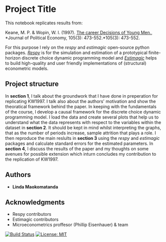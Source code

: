 # Project Title

This notebook replicates results from:

Keane, M. P. & Wopin, W. I. (1997). [The career Decisions of Young Men.](https://www.jstor.org/stable/10.1086/262080), 
*Journal of Political Economy, 105(3): 473-552.*105(3): 473-552.

For this purpose l rely on the  *respy* and *estimagic* open-source python packages. [*Respy*](https://github.com/OpenSourceEconomics/respy) is for the simulation and estimation of a prototypical finite-horizon discrete choice dynamic programming model and [*Estimagic*](https://github.com/OpenSourceEconomics/estimagic) helps to build high-quality and user friendly implementations of (structural) econometric models.

## Project structure

In **section 1**, l talk about the groundwork that l have done in preperation for replicating KW1997. I talk also about the authors' motivation and show the theoratical framework behind the paper. In keeping with the fundamentals of the course, l develop a causal framework for the discrete choice dynamic programming model. I load the data and create several plots that help us to understand what the data represents with respect to the variables within the dataset in **section 2**. It should be kept in mind whilst interpreting the graphs, that as the number of periods increase, sample attrition that plays a role. I then reproduce the main reslults in **section 3** using the *respy* and *estimagic* packages and calculate standard errors for the estimated parameters. In **section 4**, l discuss the results of the paper and my thoughts on some avenues for possible extension which inturn concludes my contribution to the replication of KW1997.

## Authors

* **Linda Maokomatanda** 

## Acknowledgments

* Respy contributors
* Estimagic contributors
* Microeconometrics proffesor (Phillip Eisenhauer) & team


[![Build Status](https://travis-ci.org/HumanCapitalAnalysis/student-project-lindamaok899.svg?branch=lindamaok899)](https://travis-ci.org/HumanCapitalAnalysis/student-project-lindamaok899) [![License: MIT](https://img.shields.io/badge/License-MIT-blue.svg)](HumanCapitalAnalysis/student-project-template/blob/master/LICENSE)
